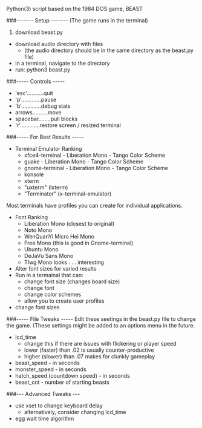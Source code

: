 Python(3) script based on the 1984 DOS game, BEAST



###------- Setup -------
(The game runs in the terminal)

1. download beast.py
- download audio directory with files 
	* (the audio directory should be in the same directory as the beast.py file)
- in a terminal, navigate to the directory
- run: python3 beast.py


###----- Controls -----

* 'esc'...........quit
* 'p'.............pause
* 'b'.............debug stats
* arrows..........move
* spacebar........pull blocks
* 'r'.............restore screen / resized terminal


###----- For Best Results -----

* Terminal Emulator Ranking
	* xfce4-terminal - Liberation Mono - Tango Color Scheme
	* guake - Liberation Mono - Tango Color Scheme
	* gnome-terminal - Liberation Mono - Tango Color Scheme
	* konsole
	* xterm
	* "uxterm" (lxterm)
	* "Terminator" (x-terminal-emulator)

 Most terminals have profiles you can create for individual applications.

* Font Ranking
 	* Liberation Mono (closest to original)
	* Noto Mono
	* WenQuanYi Micro Hei Mono
	* Free Mono (this is good in Gnome-terminal)
	* Ubuntu Mono
 	* DeJaVu Sans Mono
 	* Tlwg Mono looks . . . interesting
* Alter font sizes for varied results
* Run in a termainal that can:
	* change font size (changes board size)
	* change font
	* change color schemes
	* allow you to create user profiles
* change font sizes


###----- File Tweaks -----
Edit these seetings in the beast.py file to change the game. 
(These settings might be added to an options menu in the future.

* lcd_time
	* change this if there are issues with flickering or player speed
	* lower (faster) than .02 is usually counter-productive
	* higher (slower) than .07 makes for clunkly gameplay
* beast_speed - in seconds
* monster_speed - in seconds
* hatch_speed (countdown speed) - in seconds
* beast_cnt - number of starting beasts

###--- Advanced Tweaks ---
* use xset to change keyboard delay
	* alternatively, consider changing lcd_time
* egg wait time algorithm


